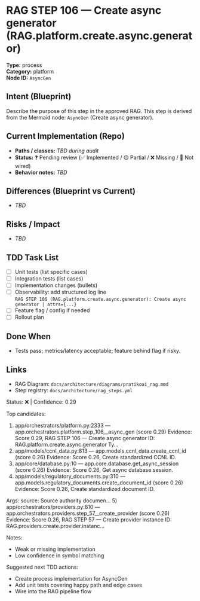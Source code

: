 # RAG STEP 106 — Create async generator (RAG.platform.create.async.generator)

**Type:** process  
**Category:** platform  
**Node ID:** `AsyncGen`

## Intent (Blueprint)
Describe the purpose of this step in the approved RAG. This step is derived from the Mermaid node: `AsyncGen` (Create async generator).

## Current Implementation (Repo)
- **Paths / classes:** _TBD during audit_
- **Status:** ❓ Pending review (✅ Implemented / 🟡 Partial / ❌ Missing / 🔌 Not wired)
- **Behavior notes:** _TBD_

## Differences (Blueprint vs Current)
- _TBD_

## Risks / Impact
- _TBD_

## TDD Task List
- [ ] Unit tests (list specific cases)
- [ ] Integration tests (list cases)
- [ ] Implementation changes (bullets)
- [ ] Observability: add structured log line  
  `RAG STEP 106 (RAG.platform.create.async.generator): Create async generator | attrs={...}`
- [ ] Feature flag / config if needed
- [ ] Rollout plan

## Done When
- Tests pass; metrics/latency acceptable; feature behind flag if risky.

## Links
- RAG Diagram: `docs/architecture/diagrams/pratikoai_rag.mmd`
- Step registry: `docs/architecture/rag_steps.yml`


<!-- AUTO-AUDIT:BEGIN -->
Status: ❌  |  Confidence: 0.29

Top candidates:
1) app/orchestrators/platform.py:2333 — app.orchestrators.platform.step_106__async_gen (score 0.29)
   Evidence: Score 0.29, RAG STEP 106 — Create async generator
ID: RAG.platform.create.async.generator
Ty...
2) app/models/ccnl_data.py:813 — app.models.ccnl_data.create_ccnl_id (score 0.26)
   Evidence: Score 0.26, Create standardized CCNL ID.
3) app/core/database.py:10 — app.core.database.get_async_session (score 0.26)
   Evidence: Score 0.26, Get async database session.
4) app/models/regulatory_documents.py:310 — app.models.regulatory_documents.create_document_id (score 0.26)
   Evidence: Score 0.26, Create standardized document ID.

Args:
    source: Source authority
    documen...
5) app/orchestrators/providers.py:810 — app.orchestrators.providers.step_57__create_provider (score 0.26)
   Evidence: Score 0.26, RAG STEP 57 — Create provider instance
ID: RAG.providers.create.provider.instanc...

Notes:
- Weak or missing implementation
- Low confidence in symbol matching

Suggested next TDD actions:
- Create process implementation for AsyncGen
- Add unit tests covering happy path and edge cases
- Wire into the RAG pipeline flow
<!-- AUTO-AUDIT:END -->